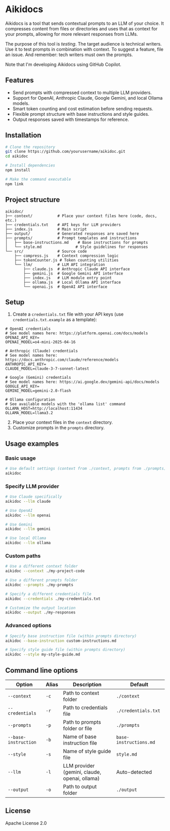 # Aikidocs

Aikidocs is a tool that sends contextual prompts to an LLM of your choice. It compresses content from files or directories and uses that as context for your prompts, allowing for more relevant responses from LLMs.

<script src="https://asciinema.org/a/lTO5lCq3oj1YrumHu8DoGigoi.js" id="asciicast-lTO5lCq3oj1YrumHu8DoGigoi" async="true"></script>

The purpose of this tool is _testing_. The target audience is technical writers. Use it to test prompts in combination with context. To suggest a feature, file an issue. And remember: tech writers must own the prompts.

Note that I'm developing Aikidocs using GitHub Copilot.

## Features

- Send prompts with compressed context to multiple LLM providers.
- Support for OpenAI, Anthropic Claude, Google Gemini, and local Ollama models.
- Smart token counting and cost estimation before sending requests.
- Flexible prompt structure with base instructions and style guides.
- Output responses saved with timestamps for reference.

## Installation

```bash
# Clone the repository
git clone https://github.com/yourusername/aikidoc.git
cd aikidoc

# Install dependencies
npm install

# Make the command executable
npm link
```

## Project structure

```
aikidoc/
├── context/           # Place your context files here (code, docs, etc.)
├── credentials.txt    # API keys for LLM providers
├── index.js           # Main script
├── output/            # Generated responses are saved here
├── prompts/           # Prompt templates and instructions
│   ├── base-instructions.md    # Base instructions for prompts
│   └── style.md               # Style guidelines for responses
└── src/               # Source code
    ├── compress.js    # Context compression logic
    ├── tokenCounter.js # Token counting utilities
    └── llm/           # LLM API integration
        ├── claude.js  # Anthropic Claude API interface
        ├── gemini.js  # Google Gemini API interface
        ├── index.js   # LLM module entry point
        ├── ollama.js  # Local Ollama API interface
        └── openai.js  # OpenAI API interface
```

## Setup

1. Create a `credentials.txt` file with your API keys (use `credentials.txt.example` as a template):

```
# OpenAI credentials
# See model names here: https://platform.openai.com/docs/models
OPENAI_API_KEY=
OPENAI_MODEL=o4-mini-2025-04-16

# Anthropic (Claude) credentials
# See model names here: https://docs.anthropic.com/claude/reference/models
ANTHROPIC_API_KEY=
CLAUDE_MODEL=claude-3-7-sonnet-latest

# Google (Gemini) credentials
# See model names here: https://ai.google.dev/gemini-api/docs/models
GOOGLE_API_KEY=
GEMINI_MODEL=gemini-2.0-flash

# Ollama configuration
# See available models with the 'ollama list' command
OLLAMA_HOST=http://localhost:11434
OLLAMA_MODEL=llama3.2
```

2. Place your context files in the `context` directory.
3. Customize prompts in the `prompts` directory.

## Usage examples

### Basic usage

```bash
# Use default settings (context from ./context, prompts from ./prompts)
aikidoc
```

### Specify LLM provider

```bash
# Use Claude specifically
aikidoc --llm claude

# Use OpenAI
aikidoc --llm openai

# Use Gemini
aikidoc --llm gemini

# Use local Ollama
aikidoc --llm ollama
```

### Custom paths

```bash
# Use a different context folder
aikidoc --context ./my-project-code

# Use a different prompts folder
aikidoc --prompts ./my-prompts

# Specify a different credentials file
aikidoc --credentials ./my-credentials.txt

# Customize the output location
aikidoc --output ./my-responses
```

### Advanced options

```bash
# Specify base instruction file (within prompts directory)
aikidoc --base-instruction custom-instructions.md

# Specify style guide file (within prompts directory)
aikidoc --style my-style-guide.md
```

## Command line options

| Option | Alias | Description | Default |
|--------|-------|-------------|---------|
| `--context` | `-c` | Path to context folder | `./context` |
| `--credentials` | `-r` | Path to credentials file | `./credentials.txt` |
| `--prompts` | `-p` | Path to prompts folder or file | `./prompts` |
| `--base-instruction` | `-b` | Name of base instruction file | `base-instructions.md` |
| `--style` | `-s` | Name of style guide file | `style.md` |
| `--llm` | `-l` | LLM provider (gemini, claude, openai, ollama) | Auto-detected |
| `--output` | `-o` | Path to output folder | `./output` |

## License

Apache License 2.0
